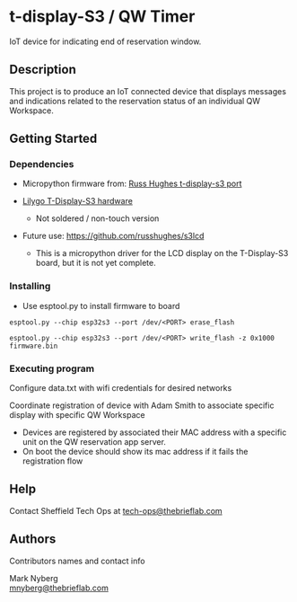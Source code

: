 # t-display-S3 / QW Timer

IoT device for indicating end of reservation window.

## Description

This project is to produce an IoT connected device that displays messages and indications related to the reservation
status of an individual QW Workspace.

## Getting Started

### Dependencies

* Micropython firmware from: [Russ Hughes t-display-s3 port](https://github.com/russhughes/st7789s3_mpy.git)
* [Lilygo T-Display-S3 hardware](https://www.lilygo.cc/products/t-display-s3?variant=42284559827125) 
  * Not soldered / non-touch version

* Future use: https://github.com/russhughes/s3lcd
  * This is a micropython driver for the LCD display on the T-Display-S3 board, but it is not yet complete.

### Installing

* Use esptool.py to install firmware to board

```
esptool.py --chip esp32s3 --port /dev/<PORT> erase_flash
```
```
esptool.py --chip esp32s3 --port /dev/<PORT> write_flash -z 0x1000 firmware.bin
```

### Executing program

Configure data.txt with wifi credentials for desired networks

Coordinate registration of device with Adam Smith to associate specific display with specific QW Workspace
* Devices are registered by associated their MAC address with a specific unit on the QW reservation app server.
* On boot the device should show its mac address if it fails the registration flow

## Help

Contact Sheffield Tech Ops at [tech-ops@thebrieflab.com](mailto:tech-ops@thebrieflab.com)

## Authors

Contributors names and contact info

Mark Nyberg  
[mnyberg@thebrieflab.com](mailto:mnyberg@thebrieflab.com)
